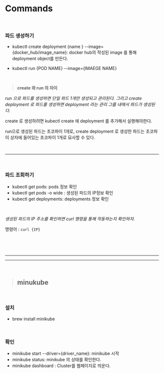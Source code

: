 # Commands



<br>

### **파드 생성하기**
- kubectl create deployment {name } --image={docker_hub/image_name}: docker hub의 작성된 image 를 통해 deployment object를 만든다.

- kubectl run {POD NAME} --image={IMAEGE NAME}

<br>

> **create 와 run 의 차이**

*run 으로 파드를 생성하면 단일 파드 1개만 생성되고 관리된다. 그리고 create deployment 로 파드를 생성하면 deployment 라는 관리 그룹 내에서 파드가 생성된다.*

create 로 생성하려면 kubectl create 에 deployment 를 추가해서 실행해야한다. 

run으로 생성된 파드는 초코파이 1개로, create deployment 로 생성한 파드는 초코파이 상자에 들어있는 초코파이 1개로 묘사할 수 있다.

<br><hr><br>

### **파드 조회하기**
- kubectl get pods: pods 정보 확인
- kubectl get pods -o wide : 생성된 파드의 IP정보 확인
- kubectl get deployments: deployments 정보 확인

<br>

*생성된 파드의 IP 주소를 확인하면 curl 명령을 통해 작동하는지 확인하자.*

명령어 : `curl {IP}`

<br>


<br><hr><hr><br>




> ## **minukube**
<br>

 ### **설치**
- brew install minikube 

<br>


### **확인**
- minikube start --driver={driver_name}: minikube 시작
- minikube status: minikube 의 상태를 확인한다.
- minikube dashboard : Cluster를 웹페이지로 띄운다.
